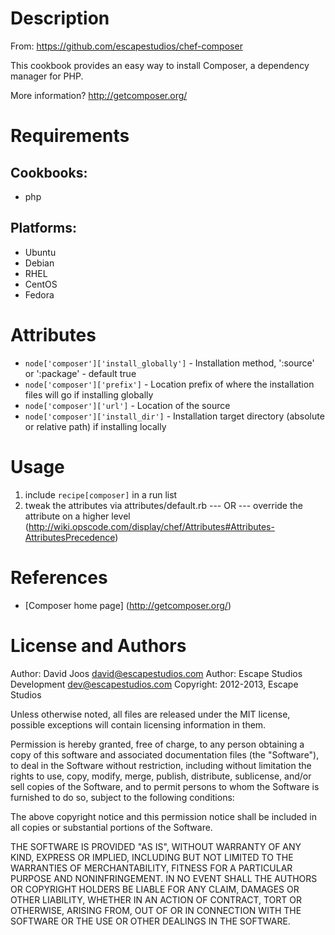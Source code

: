 Description
===========

From: https://github.com/escapestudios/chef-composer

This cookbook provides an easy way to install Composer, a dependency manager for PHP.

More information?
http://getcomposer.org/

Requirements
============

## Cookbooks:

* php

## Platforms:

* Ubuntu
* Debian
* RHEL
* CentOS
* Fedora

Attributes
==========

* `node['composer']['install_globally']` - Installation method, ':source' or ':package' - default true
* `node['composer']['prefix']` - Location prefix of where the installation files will go if installing globally
* `node['composer']['url']` - Location of the source
* `node['composer']['install_dir']` - Installation target directory (absolute or relative path) if installing locally

Usage
=====

1) include `recipe[composer]` in a run list
2) tweak the attributes via attributes/default.rb
	--- OR ---
	override the attribute on a higher level (http://wiki.opscode.com/display/chef/Attributes#Attributes-AttributesPrecedence)

References
==========

* [Composer home page] (http://getcomposer.org/)

License and Authors
===================

Author: David Joos <david@escapestudios.com>
Author: Escape Studios Development <dev@escapestudios.com>
Copyright: 2012-2013, Escape Studios

Unless otherwise noted, all files are released under the MIT license,
possible exceptions will contain licensing information in them.

Permission is hereby granted, free of charge, to any person obtaining a copy
of this software and associated documentation files (the "Software"), to deal
in the Software without restriction, including without limitation the rights
to use, copy, modify, merge, publish, distribute, sublicense, and/or sell
copies of the Software, and to permit persons to whom the Software is
furnished to do so, subject to the following conditions:

The above copyright notice and this permission notice shall be included in
all copies or substantial portions of the Software.

THE SOFTWARE IS PROVIDED "AS IS", WITHOUT WARRANTY OF ANY KIND, EXPRESS OR
IMPLIED, INCLUDING BUT NOT LIMITED TO THE WARRANTIES OF MERCHANTABILITY,
FITNESS FOR A PARTICULAR PURPOSE AND NONINFRINGEMENT. IN NO EVENT SHALL THE
AUTHORS OR COPYRIGHT HOLDERS BE LIABLE FOR ANY CLAIM, DAMAGES OR OTHER
LIABILITY, WHETHER IN AN ACTION OF CONTRACT, TORT OR OTHERWISE, ARISING FROM,
OUT OF OR IN CONNECTION WITH THE SOFTWARE OR THE USE OR OTHER DEALINGS IN
THE SOFTWARE.
